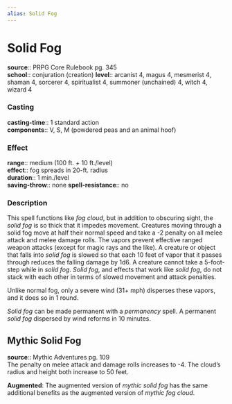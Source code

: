 ```yaml
---
alias: Solid Fog
---
```


# Solid Fog 

**source**:: PRPG Core Rulebook pg. 345  
**school**:: conjuration (creation)
**level**:: arcanist 4, magus 4, mesmerist 4, shaman 4, sorcerer 4, spiritualist 4, summoner (unchained) 4, witch 4, wizard 4

### Casting 

**casting-time**:: 1 standard action  
**components**:: V, S, M (powdered peas and an animal hoof)

### Effect 

**range**:: medium (100 ft. + 10 ft./level)  
**effect**:: fog spreads in 20-ft. radius  
**duration**:: 1 min./level  
**saving-throw**:: none
**spell-resistance**:: no

### Description 

This spell functions like *fog cloud*, but in addition to obscuring sight, the *solid fog* is so thick that it impedes movement. Creatures moving through a solid fog move at half their normal speed and take a -2 penalty on all melee attack and melee damage rolls. The vapors prevent effective ranged weapon attacks (except for magic rays and the like). A creature or object that falls into *solid fog* is slowed so that each 10 feet of vapor that it passes through reduces the falling damage by 1d6. A creature cannot take a 5-foot-step while in *solid fog*. *Solid fog*, and effects that work like *solid fog*, do not stack with each other in terms of slowed movement and attack penalties.  
  
Unlike normal fog, only a severe wind (31+ mph) disperses these vapors, and it does so in 1 round.  
  
*Solid fog* can be made permanent with a *permanency* spell. A permanent *solid fog* dispersed by wind reforms in 10 minutes.

## Mythic Solid Fog 

**source**:: Mythic Adventures pg. 109  
The penalty on melee attack and damage rolls increases to -4. The cloud’s radius and height both increase to 50 feet.  
  
**Augmented**: The augmented version of *mythic solid fog* has the same additional benefits as the augmented version of *mythic fog cloud*.
